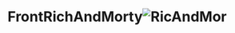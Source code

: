 # FrontRichAndMorty![RicAndMor](https://user-images.githubusercontent.com/100033821/214670181-9b9d19b5-beb7-4b89-ab6b-f5b59da0470d.png)

